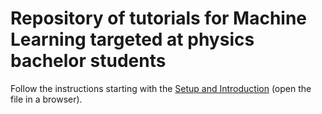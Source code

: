 # Repository of tutorials for Machine Learning targeted at physics bachelor students

Follow the instructions starting with the [Setup and Introduction](./01.&#32;Setup&#32;and&#32;Introduction/index.html) (open the file in a browser).